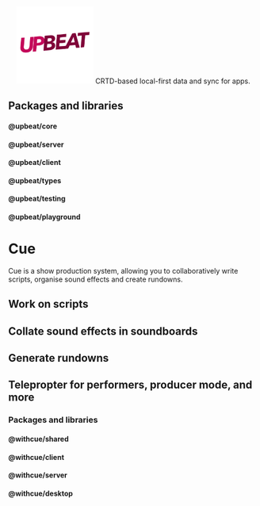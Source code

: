 <p align="center">
<img src="packages/upbeat-core/img/upbeat-logo.png" width="156" alt="UPBEAT" />
CRTD-based local-first data and sync for apps.
</p>



## Packages and libraries

#### @upbeat/core

#### @upbeat/server

#### @upbeat/client

#### @upbeat/types

#### @upbeat/testing

#### @upbeat/playground

# Cue
Cue is a show production system, allowing you to collaboratively write scripts, organise sound effects and create rundowns.


## Work on scripts


## Collate sound effects in soundboards


## Generate rundowns


## Telepropter for performers, producer mode, and more
### Packages and libraries
#### @withcue/shared
#### @withcue/client
#### @withcue/server
#### @withcue/desktop
